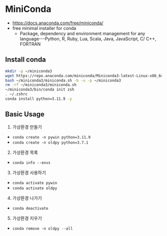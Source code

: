 # MiniConda
- https://docs.anaconda.com/free/miniconda/
- free minimal installer for conda
  - Package, dependency and environment management for any language---Python, R, Ruby, Lua, Scala, Java, JavaScript, C/ C++, FORTRAN

## Install conda
```sh
mkdir -p ~/miniconda3
wget https://repo.anaconda.com/miniconda/Miniconda3-latest-Linux-x86_64.sh -O ~/miniconda3/miniconda.sh
bash ~/miniconda3/miniconda.sh -b -u -p ~/miniconda3
rm -rf ~/miniconda3/miniconda.sh
~/miniconda3/bin/conda init zsh
. ~/.zshrc
conda install python=3.11.9 -y
```

## Basic Usage
1. 가상환경 만들기
  - `conda create -n pywin python=3.11.9`
  - `conda create -n oldpy python=3.7.1`
2. 가상환경 목록
  - `conda info --envs`
3. 가상환경 사용하기
  - `conda activate pywin`
  - `conda activate oldpy`
4. 가상환경 나가기
  - `conda deactivate`
5. 가상환경 지우기
  - `conda remove -n oldpy --all`
